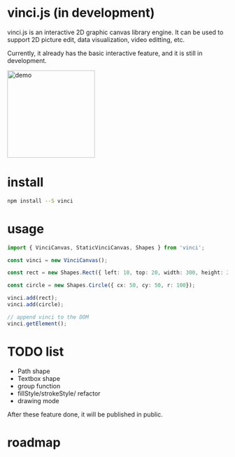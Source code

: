 # vinci.js (in development)

vinci.js is an interactive 2D graphic canvas library engine. It can be used to support 2D picture edit, data visualization, video editting, etc.   

Currently, it already has the basic interactive feature, and it is still in development. 

<img alt="demo" src="https://github.com/wangmengHB/vinci/blob/master/images/demo1.png" height="200" />

# install
```bash
npm install --S vinci
```

# usage
```ts
import { VinciCanvas, StaticVinciCanvas, Shapes } from 'vinci';
```

```ts
const vinci = new VinciCanvas();

const rect = new Shapes.Rect({ left: 10, top: 20, width: 300, height: 200 });

const circle = new Shapes.Circle({ cx: 50, cy: 50, r: 100});

vinci.add(rect);
vinci.add(circle);

// append vinci to the DOM
vinci.getElement();

```


# TODO list

* Path shape
* Textbox shape
* group function        
* fillStyle/strokeStyle/ refactor
* drawing mode  

After these feature done, it will be published in public. 


# roadmap 






